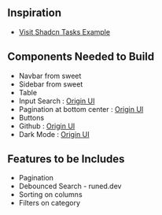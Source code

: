 ## Inspiration
- [Visit Shadcn Tasks Example](https://next.shadcn-svelte.com/examples/tasks)

## Components Needed to Build
- Navbar from sweet
- Sidebar from sweet
- Table
- Input Search : [Origin UI](https://originui-svelte.pages.dev/inputs/inputs/input-26)
- Pagination at bottom center : [Origin UI](https://originui-svelte.pages.dev/breadcrumbs-paginations/paginations/pagination-06)
- Buttons
 - Github : [Origin UI](https://originui-svelte.pages.dev/buttons/buttons/button-41)
 - Dark Mode : [Origin UI](https://originui-svelte.pages.dev/checks-radios-switches/switches/switch-13)
## Features to be Includes

- Pagination
- Debounced Search - runed.dev
- Sorting on columns
- Filters on category
